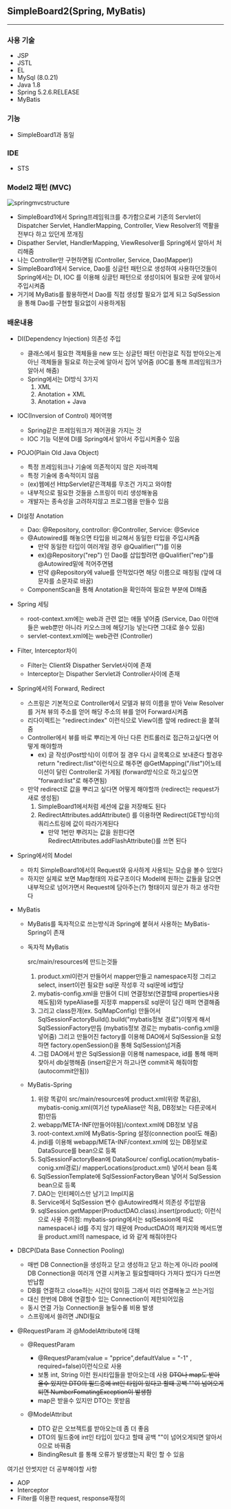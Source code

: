 ## SimpleBoard2(Spring, MyBatis)

---

### 사용 기술

- JSP
- JSTL
- EL
- MySql (8.0.21)
- Java 1.8
- Spring 5.2.6.RELEASE
- MyBatis

### 기능

- SimpleBoard1과 동일

### IDE

- STS

### Model2 패턴 (MVC)

![springmvcstructure](https://user-images.githubusercontent.com/37106432/116291278-5b7e3a00-a7cf-11eb-8232-eec573144b1c.jpg)

- SimpleBoard1에서 Spring프레임워크를 추가함으로써 기존의 Servlet이 Dispatcher Servlet, HandlerMapping, Controller, View Resolver의 역활을 전부다 하고 있던게 쪼개짐
- Dispather Servlet, HandlerMapping, ViewResolver를 Spring에서 알아서 처리해줌
- 나는 Controller만 구현하면됨 (Controller, Service, Dao(Mapper))
- SimpleBoard1에서 Service, Dao를 싱글턴 패턴으로 생성하여 사용하던것들이 Spring에서는 DI, IOC 를 이용해 싱글턴 패턴으로 생성이되어 필요한 곳에 알아서 주입시켜줌
- 거기에 MyBatis를 활용하면서 Dao를 직접 생성할 필요가 없게 되고 SqlSession을 통해 Dao를 구현할 필요없이 사용하게됨


### 배운내용

- DI(Dependency Injection) 의존성 주입
    - 클래스에서 필요한 객체들을 new 또는 싱글턴 패턴 이런걸로 직접 받아오는게 아닌 객체들을 필요로 하는곳에 알아서 집어 넣어줌 (IOC를 통해 프레임워크가 알아서 해줌)
    - Spring에서는 DI방식 3가지
        1. XML
        2. Anotation + XML
        3. Anotation + Java
- IOC(Inversion of Control) 제어역행
    - Spring같은 프레임워크가 제어권을 가지는 것
    - IOC 기능 덕분에 DI를 Spring에서 알아서 주입시켜줄수 있음

- POJO(Plain Old Java Object)
    - 특정 프레임워크나 기술에 의존적이지 않은 자바객체
    - 특정 기술에 종속적이지 않음
    - (ex)웹에선 HttpServlet같은객체를 무조건 가지고 와야함
    - 내부적으로 필요한 것들을 스프링이 미리 생성해놓음
    - 개발자는 종속성을 고려하지않고 프로그램을 만들수 있음
- DI설정 Anotation
    - Dao: @Repository, controllor: @Controller, Service: @Sevice
    - @Autowired를 해놓으면 타입을 비교해서 동일한 타입을 주입시켜줌
        - 만약 동일한 타입이 여러개일 경우 @Qualifier("")를 이용
        - ex)@Repository("rep") 인 Dao를 삽입할려면 @Qualifier("rep")를 @Autowired밑에 적어주면됌
        - 만약 @Repository에 value를 안적었다면 해당 이름으로 매칭됨 (앞에 대문자를 소문자로 바꿈)
    - ComponentScan을 통해 Anotation을 확인하여 필요한 부분에 DI해줌
- Spring 세팅
    - root-context.xm에는 web과 관련 없는 애들 넣어줌 (Service, Dao 이런애들은 web뿐만 아니라 키오스크에 해당기능 넣는다면 그대로 쓸수 있음)
    - servlet-context.xml에는 web관련 (Controller)
- Filter, Interceptor차이
    - Filter는 Client와 Dispather Servlet사이에 존재
    - Interceptor는 Dispather Servlet과 Controller사이에 존재

- Spring에서의 Forward, Redirect
    - 스프링은 기본적으로 Controller에서 모델과 뷰의 이름을 받아 Veiw Resolver를 거쳐 뷰의 주소를 얻어 해당 주소의 뷰를 얻어 Forward시켜줌
    - 리다이렉트는 "redirect:index" 이런식으로 View이름 앞에 redirect:을 붙혀줌
    - Controller에서 뷰를 바로 뿌리는게 아닌 다른 컨트롤러로 접근하고싶다면 어떻게 해야할까
        - ex) 글 작성(Post방식)이 이루어 질 경우 다시 글목록으로 보내준다 할경우 return "redirect:/list"이런식으로 해주면  @GetMapping("/list")어노테이션이 달린 Controller로 가게됨 (forward방식으로 하고싶으면 "forward:list"로 해주면됨)
    - 만약 redirect로 값을 뿌리고 싶다면 어떻게 해야할까 (redirect는 request가 새로 생성됨)
        1. SimpleBoard1에서처럼 세션에 값을 저장해도 된다
        2. RedirectAttributes.addAttribute() 를 이용하면 Redirect(GET방식)의 쿼리스트링에 값이 따라가게된다
            - 만약 1번만 뿌려지는 값을 원한다면 RedirectAttributes.addFlashAttribute()를 쓰면 된다
- Spring에서의 Model
    - 마치 SimpleBoard1에서의 Request와 유사하게 사용되는 모습을 볼수 있었다
    - 하지만 실제로 보면 Map형태의 자료구조이다 Model에 원하는 값들을 담으면 내부적으로 넘어가면서 Request에 담아주는(?) 형태이지 않은가 하고 생각한다

- MyBatis
    - MyBatis를 독자적으로 쓰는방식과 Spring에 붙혀서 사용하는 MyBatis-Spring이 존재
    - 독자적 MyBatis

        src/main/resources에 만드는것들

        1. product.xml이런거 만들어서 mapper만들고 namespace지정 그리고 select, insert이런 필요한 sql문 작성후 각 sql문에 id할당
        2. mybatis-config.xml을 만들어 디비 연결정보(연결할때 properties사용해도됨)와 typeAliase를 지정후 mappers로 sql문이 담긴 매퍼 연결해줌
        3. 그리고 class한개(ex. SqlMapConfig) 만들어서 
        SqlSessionFactoryBuild().build("mybatis정보 경로")이렇게 해서 SqlSessionFactory만듬 
        (mybatis정보 경로는 mybatis-config.xml을 넣어줌) 
        그리고 만들어진 factory를 이용해 DAO에서 SqlSession을 요청하면 factory.openSession()을 통해 SqlSession넘겨줌
        4. 그럼 DAO에서 받은 SqlSession을 이용해 namespace, id를 통해 매퍼 찾아서 db실행해줌
        (insert같은거 하고나면 commit꼭 해줘야함(autocommit안됨))
    - MyBatis-Spring
        1. 위랑 똑같이 src/main/resources에 product.xml(위랑 똑같음), mybatis-conig.xml(여기선 typeAliase만 적음, DB정보는 다른곳에서함)만듬
        2. webapp/META-INF(만들어야됨)/context.xml에 DB정보 넣음
        3. root-context.xml에 MyBatis-Spring 설정(connection pool도 해줌)
        1.  jndi를 이용해 webapp/META-INF/context.xml에 있는 DB정보로 DataSource를 bean으로 등록
        2.  SqlSessionFactoryBean에 DataSource/ configLocation(mybatis-conig.xml경로)/ mapperLocations(product.xml) 넣어서 bean 등록
        3.  SqlSessionTemplate에 SqlSessionFactoryBean 넣어서 SqlSession bean으로 등록
        4. DAO는 인터페이스만 남기고 Impl지움
        5. Service에서 SqlSession 변수 @Autowired해서 의존성 주입받음
        6. sqlSession.getMapper(ProductDAO.class).insert(product); 이런식으로 사용
        주의점: mybatis-spring에서는 sqlSession에 따로 namespace나 id를 주지 않기 때문에
        ProductDAO의 패키지와 메서드명을 product.xml의 namespace, id 와 같게 해줘야한다

- DBCP(Data Base Connection Pooling)
    - 매번 DB Connection을 생성하고 닫고 생성하고 닫고 하는게 아니라
    pool에 DB Connection을 여러개 연결 시켜놓고 필요할때마다 가져다 썼다가 다쓰면 반납함
    - DB를 연결하고 close하는 시간이 많이듬 그래서 미리 연결해놓고 쓰는거임
    - 대신 한번에 DB에 연결할수 있는 Connection이 제한되어있음
    - 동시 연결 가능 Connection을 늘릴수롤 비용 발생
    - 스프링에서 쓸려면 JNDI필요

- @RequestParam 과 @ModelAttribute에 대해
    - @RequestParam
        - @RequestParam(value = "pprice",defaultValue = "-1" , required=false)이런식으로 사용
        - 보통 int, String 이런 원시타입들을 받아오는데 사용
        ~~DTO나 map도 받아올수 있지만 DTO의 필드중에 int인 타입이 있다고 할때 공백 ""이 넘어오게되면 NumberFomatingException이 발생함~~
        - map은 받을수 있지만 DTO는 못받음
        
    - @ModelAttribut
        - DTO 같은 오브젝트를 받아오는데 좀 더 좋음
        - DTO의 필드중에 int인 타입이 있다고 할때 공백 ""이 넘어오게되면 알아서 0으로 바꿔줌
        - BindingResult 를 통해 오류가 발생했는지 확인 할 수 있음

여기선 안썻지만 더 공부해야할 사항

- AOP
- Interceptor
- Filter를 이용한 request, response재정의
